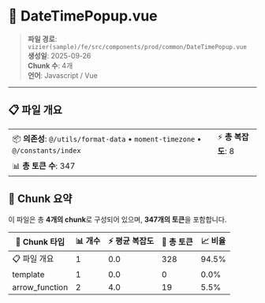 # 📄 DateTimePopup.vue

> **파일 경로**: `vizier(sample)/fe/src/components/prod/common/DateTimePopup.vue`  
> **생성일**: 2025-09-26  
> **Chunk 수**: 4개  
> **언어**: Javascript / Vue
---


## 📋 파일 개요

| | |
|--|--|
| 📦 **의존성**: `@/utils/format-data` • `moment-timezone` • `@/constants/index` | ⚡ **총 복잡도**: 8 |
| 📊 **총 토큰 수**: 347 |  |






## 🧩 Chunk 요약

이 파일은 총 **4개의 chunk**로 구성되어 있으며, **347개의 토큰**을 포함합니다.

| 🧩 Chunk 타입 | 📊 개수 | ⚡ 평균 복잡도 | 📝 총 토큰 | 📈 비율 |
|---------------|--------|-------------|----------|--------|
| 📋 파일 개요 | 1 | 0.0 | 328 | 94.5% |
| template | 1 | 0.0 | 0 | 0.0% |
| arrow_function | 2 | 4.0 | 19 | 5.5% |

